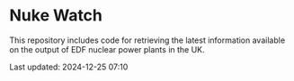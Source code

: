 # Nuke Watch

This repository includes code for retrieving the latest information available on the output of EDF nuclear power plants in the UK.

Last updated: 2024-12-25 07:10